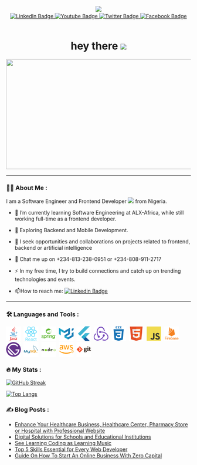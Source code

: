 <div id="header" align="center">
  <img src="https://media.giphy.com/media/gjrYDwbjnK8x36xZIO/giphy.gif" width="100"/>

  <div id="badges">
  <a href="https://linkedin.com/in/adeniyi-aderehinwo">
    <img src="https://img.shields.io/badge/LinkedIn-blue?style=for-the-badge&logo=linkedin&logoColor=white" alt="LinkedIn Badge"/>
  </a>
  <a href="https://www.youtube.com/@tupleaconcepts2366/">
    <img src="https://img.shields.io/badge/YouTube-red?style=for-the-badge&logo=youtube&logoColor=white" alt="Youtube Badge"/>
  </a>
     <a href="https://twitter.com/neyo_bouncin">
    <img src="https://img.shields.io/badge/twitter-blue?style=for-the-badge&logo=twitter&logoColor=white" alt="Twitter Badge"/>
  </a>
  <a href="https://facebook.com/neyobouncin">
    <img src="https://img.shields.io/badge/facebook-blue?logo=facebook&logoColor=white&style=for-the-badge" alt="Facebook Badge"/>
  </a>
</div>

<img src="https://komarev.com/ghpvc/?username=Tuplea&style=flat-square&color=blue" alt=""/>

<h1>
  hey there
  <img src="https://media.giphy.com/media/hvRJCLFzcasrR4ia7z/giphy.gif" width="30px"/>
</h1>

</div>

<div align="center">
  <img src="https://media.giphy.com/media/dWesBcTLavkZuG35MI/giphy.gif" width="600" height="300"/>
</div>

---

### :man_technologist: About Me :

I am a Software Engineer and Frontend Developer <img src="https://media.giphy.com/media/WUlplcMpOCEmTGBtBW/giphy.gif" width="30"> from Nigeria.

- :telescope: I’m currently learning Software Engineering at ALX-Africa, while still working full-time as a frontend developer.

- :seedling: Exploring Backend and Mobile Development.
- 👯 I seek opportunities and collaborations on projects related to frontend, backend or artificial intelligence

- 💬 Chat me up on +234-813-238-0951 or +234-808-911-2717

- :zap: In my free time, I try to build connections and catch up on trending technologies and events.

- :mailbox:How to reach me: [![Linkedin Badge](https://img.shields.io/badge/-Adeniyi-blue?style=flat&logo=Linkedin&logoColor=white)](https://linkedin.com/in/adeniyi-aderehinwo)

---

### :hammer_and_wrench: Languages and Tools :

<div>
  <img src="https://github.com/devicons/devicon/blob/master/icons/java/java-original-wordmark.svg" title="Java" alt="Java" width="40" height="40"/>&nbsp;
  <img src="https://github.com/devicons/devicon/blob/master/icons/react/react-original-wordmark.svg" title="React" alt="React" width="40" height="40"/>&nbsp;
  <img src="https://github.com/devicons/devicon/blob/master/icons/spring/spring-original-wordmark.svg" title="Spring" alt="Spring" width="40" height="40"/>&nbsp;
  <img src="https://github.com/devicons/devicon/blob/master/icons/materialui/materialui-original.svg" title="Material UI" alt="Material UI" width="40" height="40"/>&nbsp;
  <img src="https://github.com/devicons/devicon/blob/master/icons/flutter/flutter-original.svg" title="Flutter" alt="Flutter" width="40" height="40"/>&nbsp;
  <img src="https://github.com/devicons/devicon/blob/master/icons/redux/redux-original.svg" title="Redux" alt="Redux " width="40" height="40"/>&nbsp;
  <img src="https://github.com/devicons/devicon/blob/master/icons/css3/css3-plain-wordmark.svg"  title="CSS3" alt="CSS" width="40" height="40"/>&nbsp;
  <img src="https://github.com/devicons/devicon/blob/master/icons/html5/html5-original.svg" title="HTML5" alt="HTML" width="40" height="40"/>&nbsp;
  <img src="https://github.com/devicons/devicon/blob/master/icons/javascript/javascript-original.svg" title="JavaScript" alt="JavaScript" width="40" height="40"/>&nbsp;
  <img src="https://github.com/devicons/devicon/blob/master/icons/firebase/firebase-plain-wordmark.svg" title="Firebase" alt="Firebase" width="40" height="40"/>&nbsp;
  <img src="https://github.com/devicons/devicon/blob/master/icons/gatsby/gatsby-original.svg" title="Gatsby"  alt="Gatsby" width="40" height="40"/>&nbsp;
  <img src="https://github.com/devicons/devicon/blob/master/icons/mysql/mysql-original-wordmark.svg" title="MySQL"  alt="MySQL" width="40" height="40"/>&nbsp;
  <img src="https://github.com/devicons/devicon/blob/master/icons/nodejs/nodejs-original-wordmark.svg" title="NodeJS" alt="NodeJS" width="40" height="40"/>&nbsp;
  <img src="https://github.com/devicons/devicon/blob/master/icons/amazonwebservices/amazonwebservices-plain-wordmark.svg" title="AWS" alt="AWS" width="40" height="40"/>&nbsp;
  <img src="https://github.com/devicons/devicon/blob/master/icons/git/git-original-wordmark.svg" title="Git" **alt="Git" width="40" height="40"/>
</div>

### :fire: My Stats :

[![GitHub Streak](http://github-readme-streak-stats.herokuapp.com?user=Tuplea&theme=dark&background=000000)](https://git.io/streak-stats)

[![Top Langs](https://github-readme-stats.vercel.app/api/top-langs/?username=Tuplea)](https://github.com/anuraghazra/github-readme-stats)


### :writing_hand: Blog Posts :

<!-- BLOG-POST-LIST:START -->
- [Enhance Your Healthcare Business, Healthcare Center, Pharmacy Store or Hospital with Professional Website](https://dev.to/tuplea/enhance-your-healthcare-business-healthcare-center-pharmacy-store-or-hospital-with-professional-website-1pme)
- [Digital Solutions for Schools and Educational Institutions](https://dev.to/tuplea/digital-solutions-for-schools-and-educational-institutions-4mad)
- [See Learning Coding as Learning Music](https://dev.to/tuplea/see-learning-coding-as-learning-music-45li)
- [Top 5 Skills Essential for Every Web Developer](https://dev.to/tuplea/top-5-skills-essential-for-every-web-developer-28a6)
- [Guide On How To Start An Online Business With Zero Capital](https://dev.to/tuplea/guide-on-how-to-start-an-online-business-with-zero-capital-4e8m)
<!-- BLOG-POST-LIST:END -->
